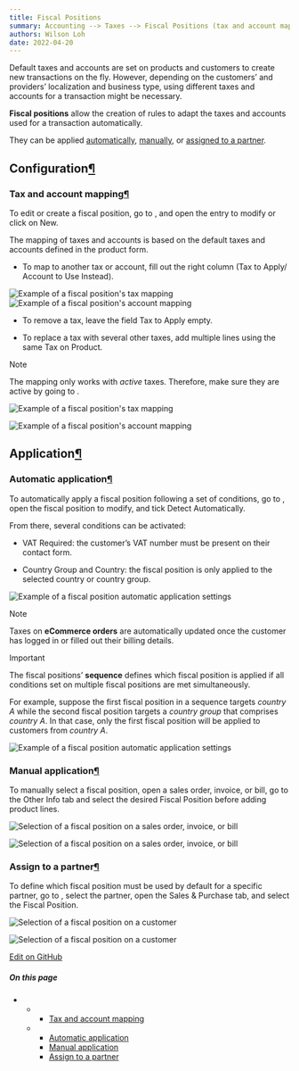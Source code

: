 ```yaml
---
title: Fiscal Positions
summary: Accounting --> Taxes --> Fiscal Positions (tax and account mapping)
authors: Wilson Loh
date: 2022-04-20
---
```


Default taxes and accounts are set on products and customers to create new transactions on the fly. However, depending on the customers’ and providers’ localization and business type, using different taxes and accounts for a transaction might be necessary.

**Fiscal positions** allow the creation of rules to adapt the taxes and accounts used for a transaction automatically.

They can be applied [automatically](https://www.odoo.com/documentation/16.0/applications/finance/accounting/taxes/fiscal_positions.html#fiscal-positions-automatic), [manually](https://www.odoo.com/documentation/16.0/applications/finance/accounting/taxes/fiscal_positions.html#fiscal-positions-manual), or [assigned to a partner](https://www.odoo.com/documentation/16.0/applications/finance/accounting/taxes/fiscal_positions.html#fiscal-positions-partner).

## Configuration[¶](https://www.odoo.com/documentation/16.0/applications/finance/accounting/taxes/fiscal_positions.html#configuration "Permalink to this headline")

### Tax and account mapping[¶](https://www.odoo.com/documentation/16.0/applications/finance/accounting/taxes/fiscal_positions.html#tax-and-account-mapping "Permalink to this headline")

To edit or create a fiscal position, go to , and open the entry to modify or click on New.

The mapping of taxes and accounts is based on the default taxes and accounts defined in the product form.

-   To map to another tax or account, fill out the right column (Tax to Apply/ Account to Use Instead).
    

![Example of a fiscal position's tax mapping](https://www.odoo.com/documentation/16.0/_images/fiscal-positions-tax-mapping.png) ![Example of a fiscal position's account mapping](https://www.odoo.com/documentation/16.0/_images/fiscal-positions-account-mapping.png)

-   To remove a tax, leave the field Tax to Apply empty.
    
-   To replace a tax with several other taxes, add multiple lines using the same Tax on Product.
    

Note

The mapping only works with _active_ taxes. Therefore, make sure they are active by going to .

![Example of a fiscal position's tax mapping](https://www.odoo.com/documentation/16.0/_images/fiscal-positions-tax-mapping.png)

![Example of a fiscal position's account mapping](https://www.odoo.com/documentation/16.0/_images/fiscal-positions-account-mapping.png)

## Application[¶](https://www.odoo.com/documentation/16.0/applications/finance/accounting/taxes/fiscal_positions.html#application "Permalink to this headline")

### Automatic application[¶](https://www.odoo.com/documentation/16.0/applications/finance/accounting/taxes/fiscal_positions.html#automatic-application "Permalink to this headline")

To automatically apply a fiscal position following a set of conditions, go to , open the fiscal position to modify, and tick Detect Automatically.

From there, several conditions can be activated:

-   VAT Required: the customer’s VAT number must be present on their contact form.
    
-   Country Group and Country: the fiscal position is only applied to the selected country or country group.
    

![Example of a fiscal position automatic application settings](https://www.odoo.com/documentation/16.0/_images/fiscal-positions-automatic.png)

Note

Taxes on **eCommerce orders** are automatically updated once the customer has logged in or filled out their billing details.

Important

The fiscal positions’ **sequence** defines which fiscal position is applied if all conditions set on multiple fiscal positions are met simultaneously.

For example, suppose the first fiscal position in a sequence targets _country A_ while the second fiscal position targets a _country group_ that comprises _country A_. In that case, only the first fiscal position will be applied to customers from _country A_.

![Example of a fiscal position automatic application settings](https://www.odoo.com/documentation/16.0/_images/fiscal-positions-automatic.png)

### Manual application[¶](https://www.odoo.com/documentation/16.0/applications/finance/accounting/taxes/fiscal_positions.html#manual-application "Permalink to this headline")

To manually select a fiscal position, open a sales order, invoice, or bill, go to the Other Info tab and select the desired Fiscal Position before adding product lines.

![Selection of a fiscal position on a sales order, invoice, or bill](https://www.odoo.com/documentation/16.0/_images/fiscal-positions-manual.png)

![Selection of a fiscal position on a sales order, invoice, or bill](https://www.odoo.com/documentation/16.0/_images/fiscal-positions-manual.png)

### Assign to a partner[¶](https://www.odoo.com/documentation/16.0/applications/finance/accounting/taxes/fiscal_positions.html#assign-to-a-partner "Permalink to this headline")

To define which fiscal position must be used by default for a specific partner, go to , select the partner, open the Sales & Purchase tab, and select the Fiscal Position.

![Selection of a fiscal position on a customer](https://www.odoo.com/documentation/16.0/_images/fiscal-positions-customer.png)

![Selection of a fiscal position on a customer](https://www.odoo.com/documentation/16.0/_images/fiscal-positions-customer.png)

[Edit on GitHub](https://github.com/odoo/documentation/edit/16.0/content/applications/finance/accounting/taxes/fiscal_positions.rst)

##### On this page

-   -   -   [Tax and account mapping](https://www.odoo.com/documentation/16.0/applications/finance/accounting/taxes/fiscal_positions.html#tax-and-account-mapping)
    -   -   [Automatic application](https://www.odoo.com/documentation/16.0/applications/finance/accounting/taxes/fiscal_positions.html#automatic-application)
        -   [Manual application](https://www.odoo.com/documentation/16.0/applications/finance/accounting/taxes/fiscal_positions.html#manual-application)
        -   [Assign to a partner](https://www.odoo.com/documentation/16.0/applications/finance/accounting/taxes/fiscal_positions.html#assign-to-a-partner)
